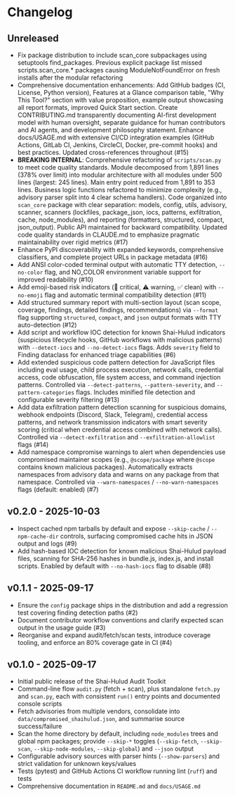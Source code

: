 # Changelog

## Unreleased

- Fix package distribution to include scan_core subpackages using setuptools find_packages.
  Previous explicit package list missed scripts.scan_core.* packages causing ModuleNotFoundError
  on fresh installs after the modular refactoring
- Comprehensive documentation enhancements: Add GitHub badges (CI, License, Python version),
  Features at a Glance comparison table, "Why This Tool?" section with value proposition,
  example output showcasing all report formats, improved Quick Start section. Create
  CONTRIBUTING.md transparently documenting AI-first development model with human oversight,
  separate guidance for human contributors and AI agents, and development philosophy statement.
  Enhance docs/USAGE.md with extensive CI/CD integration examples (GitHub Actions, GitLab CI,
  Jenkins, CircleCI, Docker, pre-commit hooks) and best practices. Updated cross-references
  throughout (#15)
- **BREAKING INTERNAL**: Comprehensive refactoring of `scripts/scan.py` to meet code
  quality standards. Module decomposed from 1,891 lines (378% over limit) into modular
  architecture with all modules under 500 lines (largest: 245 lines). Main entry point
  reduced from 1,891 to 353 lines. Business logic functions refactored to minimize
  complexity (e.g., advisory parser split into 4 clear schema handlers). Code organized
  into `scan_core` package with clear separation: models, config, utils, advisory,
  scanner, scanners (lockfiles, package_json, iocs, patterns, exfiltration, cache,
  node_modules), and reporting (formatters, structured, compact, json_output). Public
  API maintained for backward compatibility. Updated code quality standards in CLAUDE.md
  to emphasize pragmatic maintainability over rigid metrics (#17)
- Enhance PyPI discoverability with expanded keywords, comprehensive classifiers,
  and complete project URLs in package metadata (#16)
- Add ANSI color-coded terminal output with automatic TTY detection, `--no-color`
  flag, and NO_COLOR environment variable support for improved readability (#10)
- Add emoji-based risk indicators (🚨 critical, ⚠️ warning, ✅ clean) with
  `--no-emoji` flag and automatic terminal compatibility detection (#11)
- Add structured summary report with multi-section layout (scan scope, coverage,
  findings, detailed findings, recommendations) via `--format` flag supporting
  `structured`, `compact`, and `json` output formats with TTY auto-detection (#12)
- Add script and workflow IOC detection for known Shai-Hulud indicators (suspicious
  lifecycle hooks, GitHub workflows with malicious patterns) with `--detect-iocs`
  and `--no-detect-iocs` flags. Adds `severity` field to Finding dataclass for
  enhanced triage capabilities (#6)
- Add extended suspicious code pattern detection for JavaScript files including
  eval usage, child process execution, network calls, credential access, code
  obfuscation, file system access, and command injection patterns. Controlled via
  `--detect-patterns`, `--pattern-severity`, and `--pattern-categories` flags.
  Includes minified file detection and configurable severity filtering (#13)
- Add data exfiltration pattern detection scanning for suspicious domains, webhook
  endpoints (Discord, Slack, Telegram), credential access patterns, and network
  transmission indicators with smart severity scoring (critical when credential
  access combined with network calls). Controlled via `--detect-exfiltration` and
  `--exfiltration-allowlist` flags (#14)
- Add namespace compromise warnings to alert when dependencies use compromised
  maintainer scopes (e.g., `@scope/package` where `@scope` contains known malicious
  packages). Automatically extracts namespaces from advisory data and warns on any
  package from that namespace. Controlled via `--warn-namespaces` / `--no-warn-namespaces`
  flags (default: enabled) (#7)

## v0.2.0 - 2025-10-03

- Inspect cached npm tarballs by default and expose `--skip-cache` /
  `--npm-cache-dir` controls, surfacing compromised cache hits in JSON
  output and logs (#9)
- Add hash-based IOC detection for known malicious Shai-Hulud payload files,
  scanning for SHA-256 hashes in bundle.js, index.js, and install scripts.
  Enabled by default with `--no-hash-iocs` flag to disable (#8)

## v0.1.1 - 2025-09-17

- Ensure the `config` package ships in the distribution and add a regression test
  covering finding detection paths (#2)
- Document contributor workflow conventions and clarify expected scan output in
  the usage guide (#3)
- Reorganise and expand audit/fetch/scan tests, introduce coverage tooling, and
  enforce an 80% coverage gate in CI (#4)

## v0.1.0 - 2025-09-17

- Initial public release of the Shai-Hulud Audit Toolkit
- Command-line flow `audit.py` (fetch + scan), plus standalone `fetch.py` and
  `scan.py`, each with consistent `run()` entry points and documented console
  scripts
- Fetch advisories from multiple vendors, consolidate into
  `data/compromised_shaihulud.json`, and summarise source success/failure
- Scan the home directory by default, including `node_modules` trees and global
  npm packages; provide `--skip-*` toggles (`--skip-fetch`, `--skip-scan`,
  `--skip-node-modules`, `--skip-global`) and `--json` output
- Configurable advisory sources with parser hints (`--show-parsers`) and strict
  validation for unknown keys/values
- Tests (pytest) and GitHub Actions CI workflow running lint (`ruff`) and tests
- Comprehensive documentation in `README.md` and `docs/USAGE.md`
